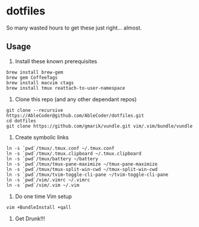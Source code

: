 dotfiles
========

So many wasted hours to get these just right... almost.

## Usage

1. Install these known prerequisites

  ```
  brew install brew-gem
  brew gem CoffeeTags
  brew install macvim ctags
  brew install tmux reattach-to-user-namespace
  ```

1. Clone this repo (and any other dependant repos)

  ```
  git clone --recursive https://AbleCoder@github.com/AbleCoder/dotfiles.git
  cd dotfiles
  git clone https://github.com/gmarik/vundle.git vim/.vim/bundle/vundle
  ```

1. Create symbolic links

  ```
  ln -s `pwd`/tmux/.tmux.conf ~/.tmux.conf
  ln -s `pwd`/tmux/.tmux.clipboard ~/.tmux.clipboard
  ln -s `pwd`/tmux/battery ~/battery
  ln -s `pwd`/tmux/tmux-pane-maximize ~/tmux-pane-maximize
  ln -s `pwd`/tmux/tmux-split-win-cwd ~/tmux-split-win-cwd
  ln -s `pwd`/tmux/tvim-toggle-cli-pane ~/tvim-toggle-cli-pane
  ln -s `pwd`/vim/.vimrc ~/.vimrc
  ln -s `pwd`/vim/.vim ~/.vim
  ```

1. Do one time Vim setup

  ```
  vim +BundleInstall +qall
  ```

1. Get Drunk!!!
